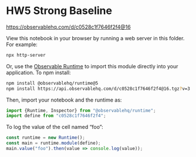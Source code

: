 # HW5 Strong Baseline

https://observablehq.com/d/c0528c1f7646f2f4@16

View this notebook in your browser by running a web server in this folder. For
example:

~~~sh
npx http-server
~~~

Or, use the [Observable Runtime](https://github.com/observablehq/runtime) to
import this module directly into your application. To npm install:

~~~sh
npm install @observablehq/runtime@5
npm install https://api.observablehq.com/d/c0528c1f7646f2f4@16.tgz?v=3
~~~

Then, import your notebook and the runtime as:

~~~js
import {Runtime, Inspector} from "@observablehq/runtime";
import define from "c0528c1f7646f2f4";
~~~

To log the value of the cell named “foo”:

~~~js
const runtime = new Runtime();
const main = runtime.module(define);
main.value("foo").then(value => console.log(value));
~~~
